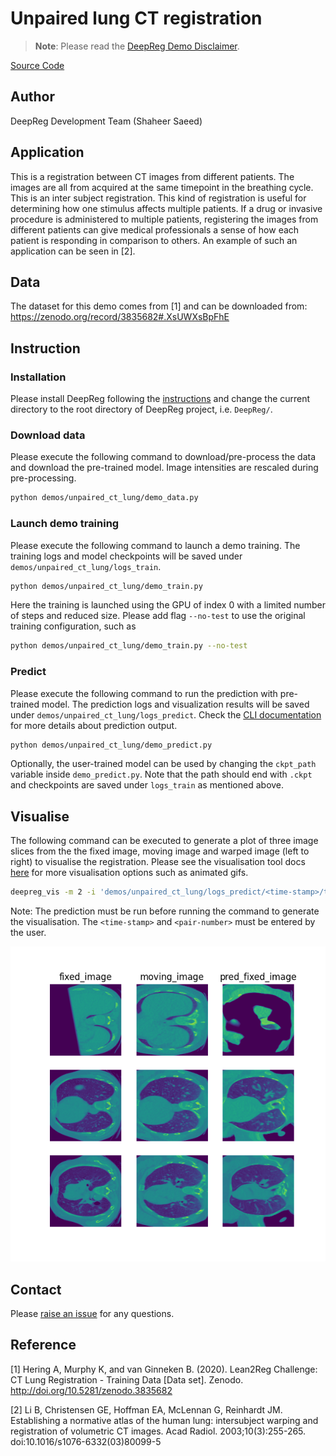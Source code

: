 # Unpaired lung CT registration

> **Note**: Please read the
> [DeepReg Demo Disclaimer](introduction.html#demo-disclaimer).

[Source Code](https://github.com/DeepRegNet/DeepReg/tree/main/demos/unpaired_ct_lung)

## Author

DeepReg Development Team (Shaheer Saeed)

## Application

This is a registration between CT images from different patients. The images are all
from acquired at the same timepoint in the breathing cycle. This is an inter subject
registration. This kind of registration is useful for determining how one stimulus
affects multiple patients. If a drug or invasive procedure is administered to multiple
patients, registering the images from different patients can give medical professionals
a sense of how each patient is responding in comparison to others. An example of such an
application can be seen in [2].

## Data

The dataset for this demo comes from [1] and can be downloaded from:
https://zenodo.org/record/3835682#.XsUWXsBpFhE

## Instruction

### Installation

Please install DeepReg following the [instructions](../getting_started/install.html) and
change the current directory to the root directory of DeepReg project, i.e. `DeepReg/`.

### Download data

Please execute the following command to download/pre-process the data and download the
pre-trained model. Image intensities are rescaled during pre-processing.

```bash
python demos/unpaired_ct_lung/demo_data.py
```

### Launch demo training

Please execute the following command to launch a demo training. The training logs and
model checkpoints will be saved under `demos/unpaired_ct_lung/logs_train`.

```bash
python demos/unpaired_ct_lung/demo_train.py
```

Here the training is launched using the GPU of index 0 with a limited number of steps
and reduced size. Please add flag `--no-test` to use the original training
configuration, such as

```bash
python demos/unpaired_ct_lung/demo_train.py --no-test
```

### Predict

Please execute the following command to run the prediction with pre-trained model. The
prediction logs and visualization results will be saved under
`demos/unpaired_ct_lung/logs_predict`. Check the [CLI documentation](../docs/cli.html)
for more details about prediction output.

```bash
python demos/unpaired_ct_lung/demo_predict.py
```

Optionally, the user-trained model can be used by changing the `ckpt_path` variable
inside `demo_predict.py`. Note that the path should end with `.ckpt` and checkpoints are
saved under `logs_train` as mentioned above.

## Visualise

The following command can be executed to generate a plot of three image slices from the
the fixed image, moving image and warped image (left to right) to visualise the
registration. Please see the visualisation tool docs
[here](https://github.com/DeepRegNet/DeepReg/blob/main/docs/source/docs/visualisation_tool.md)
for more visualisation options such as animated gifs.

```bash
deepreg_vis -m 2 -i 'demos/unpaired_ct_lung/logs_predict/<time-stamp>/test/<pair-number>/fixed_image.nii.gz, demos/unpaired_ct_lung/logs_predict/<time-stamp>/test/<pair-number>/moving_image.nii.gz, demos/unpaired_ct_lung/logs_predict/<time-stamp>/test/<pair-number>/pred_fixed_image.nii.gz' --slice-inds '32, 64, 96' -s demos/unpaired_ct_lung/logs_predict
```

Note: The prediction must be run before running the command to generate the
visualisation. The `<time-stamp>` and `<pair-number>` must be entered by the user.

![plot](../assets/unpaired_ct_lung.png)

## Contact

Please [raise an issue](https://github.com/DeepRegNet/DeepReg/issues/new/choose) for any
questions.

## Reference

[1] Hering A, Murphy K, and van Ginneken B. (2020). Lean2Reg Challenge: CT Lung
Registration - Training Data [Data set]. Zenodo. http://doi.org/10.5281/zenodo.3835682

[2] Li B, Christensen GE, Hoffman EA, McLennan G, Reinhardt JM. Establishing a normative
atlas of the human lung: intersubject warping and registration of volumetric CT images.
Acad Radiol. 2003;10(3):255-265. doi:10.1016/s1076-6332(03)80099-5
